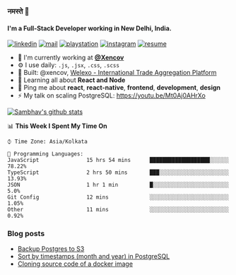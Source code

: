### नमस्ते 🙏

#### I'm a Full-Stack Developer working in New Delhi, India.

[![linkedin](https://img.shields.io/badge/linkedin-%230077B5.svg)](https://linkedin.com/in/sambhav2612)
[![mail](https://img.shields.io/badge/gmail-D14836)](mailto:sambhavjain2612@gmail.com)
[![playstation](https://img.shields.io/badge/playstation-%23003791.svg)](https://psnprofiles.com/sambhav006)
[![instagram](https://img.shields.io/badge/instagram-%23E4405F.svg)](https://instagram.com/sambhav2612)
[![resume](https://img.shields.io/badge/resume-%23#FFFF00.svg)](https://mega.nz/file/IjA3yaoB#BFfQg1-aKva0piAd_wWs8Hf5dlnYRQ2ZkwtYwNMzBhA)

- 🏢 I'm currently working at **[@Xencov](https://xencov.com)**
- ⚙️ I use daily: `.js`, `.jsx`, `.css`, `.scss`
- 💅 Built: @xencov, [Welexo - International Trade Aggregation Platform](https://welexo.com)
- 🌱 Learning all about **React and Node**
- 💬 Ping me about **react**, **react-native**, **frontend**, **development**, **design**
- ⚡️ My talk on scaling PostgreSQL: https://youtu.be/Mt0Aj0AHrXo

[![Sambhav's github stats](https://github-readme-stats.vercel.app/api?username=sambhav2612&count_private=true&show_icons=true)](https://github.com/anuraghazra/github-readme-stats)

<!--START_SECTION:waka-->
📊 **This Week I Spent My Time On** 

```text
⌚︎ Time Zone: Asia/Kolkata

💬 Programming Languages: 
JavaScript               15 hrs 54 mins      ███████████████████░░░░░░   78.22% 
TypeScript               2 hrs 50 mins       ███░░░░░░░░░░░░░░░░░░░░░░   13.93% 
JSON                     1 hr 1 min          █░░░░░░░░░░░░░░░░░░░░░░░░   5.0% 
Git Config               12 mins             ░░░░░░░░░░░░░░░░░░░░░░░░░   1.05% 
Other                    11 mins             ░░░░░░░░░░░░░░░░░░░░░░░░░   0.92%

```


<!--END_SECTION:waka-->

### Blog posts
<!-- BLOG-POST-LIST:START -->
- [Backup Postgres to S3](https://dev.to/sambhav2612/backup-postgres-to-s3-2nkk)
- [Sort by timestamps (month and year) in PostgreSQL](https://dev.to/sambhav2612/sort-by-timestamps-in-postgresql-2f2h)
- [Cloning source code of a docker image](https://dev.to/sambhav2612/reverse-engineering-a-docker-image-i8c)
<!-- BLOG-POST-LIST:END -->
